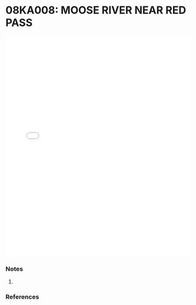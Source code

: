 # 08KA008: MOOSE RIVER NEAR RED PASS

<iframe src="/distribution_estimation/_static/stations/08KA008_fdc.html" width="100%" height="600" frameborder="0"></iframe>

### Notes
1. 

### References

